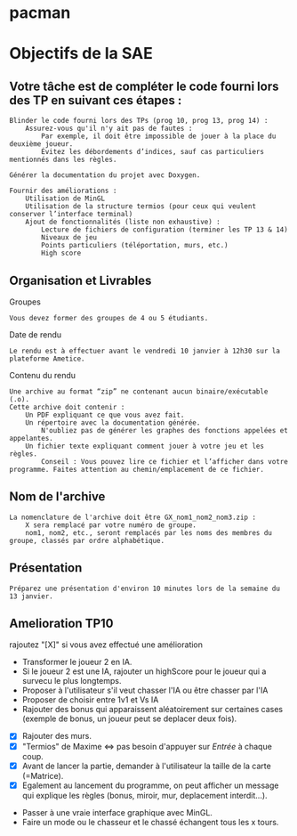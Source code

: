 # pacman
<h1>Objectifs de la SAE</h1>

<h2>Votre tâche est de compléter le code fourni lors des TP en suivant ces étapes :</h2>

    Blinder le code fourni lors des TPs (prog 10, prog 13, prog 14) :
        Assurez-vous qu'il n'y ait pas de fautes :
            Par exemple, il doit être impossible de jouer à la place du deuxième joueur.
            Évitez les débordements d’indices, sauf cas particuliers mentionnés dans les règles.

    Générer la documentation du projet avec Doxygen.

    Fournir des améliorations :
        Utilisation de MinGL
        Utilisation de la structure termios (pour ceux qui veulent conserver l’interface terminal)
        Ajout de fonctionnalités (liste non exhaustive) :
            Lecture de fichiers de configuration (terminer les TP 13 & 14)
            Niveaux de jeu
            Points particuliers (téléportation, murs, etc.)
            High score

<h2>Organisation et Livrables</h2>
Groupes

    Vous devez former des groupes de 4 ou 5 étudiants.

Date de rendu

    Le rendu est à effectuer avant le vendredi 10 janvier à 12h30 sur la plateforme Ametice.

Contenu du rendu

    Une archive au format “zip” ne contenant aucun binaire/exécutable (.o).
    Cette archive doit contenir :
        Un PDF expliquant ce que vous avez fait.
        Un répertoire avec la documentation générée.
            N'oubliez pas de générer les graphes des fonctions appelées et appelantes.
        Un fichier texte expliquant comment jouer à votre jeu et les règles.
            Conseil : Vous pouvez lire ce fichier et l’afficher dans votre programme. Faites attention au chemin/emplacement de ce fichier.

<h2>Nom de l'archive</h2>

    La nomenclature de l'archive doit être GX_nom1_nom2_nom3.zip :
        X sera remplacé par votre numéro de groupe.
        nom1, nom2, etc., seront remplacés par les noms des membres du groupe, classés par ordre alphabétique.

<h2>Présentation</h2>

    Préparez une présentation d'environ 10 minutes lors de la semaine du 13 janvier.
    
<h2>Amelioration TP10</h2>

rajoutez "[X]" si vous avez effectué une amélioration

- Transformer le joueur 2 en IA.
- Si le joueur 2 est une IA, rajouter un highScore pour le joueur qui a survecu le plus longtemps.
- Proposer à l'utilisateur s'il veut chasser l'IA ou être chasser par l'IA
- Proposer de choisir entre 1v1 et Vs IA
- Rajouter des bonus qui apparaissent aléatoirement sur certaines cases (exemple de bonus, un joueur peut se deplacer deux fois).
- [X] Rajouter des murs.
- [X] "Termios" de Maxime <=> pas besoin d'appuyer sur *Entrée* à chaque coup.
- [X] Avant de lancer la partie, demander à l'utilisateur la taille de la carte (=Matrice).
- [X] Egalement au lancement du programme, on peut afficher un message qui explique les règles (bonus, miroir, mur, deplacement interdit...).
- Passer à une vraie interface graphique avec MinGL.
- Faire un mode ou le chasseur et le chassé échangent tous les x tours.


    

